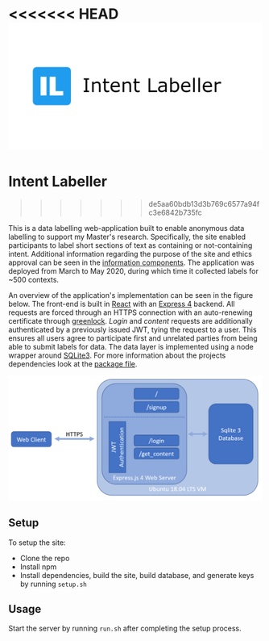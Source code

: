 <<<<<<< HEAD
![](banner.png)
=======
# Intent Labeller
>>>>>>> de5aa60bdb13d3b769c6577a94fc3e6842b735fc

This is a data labelling web-application built to enable anonymous data labelling to support my Master's research.
Specifically, the site enabled participants to label short sections of text as containing or not-containing intent.
Additional information regarding the purpose of the site and ethics approval can be seen in the [information components](./src/components/information.jsx).
The application was deployed from March to May 2020, during which time it collected labels for ~500 contexts.

An overview of the application's implementation can be seen in the figure below.
The front-end is built in [React](https://github.com/facebook/react) with an [Express 4](https://github.com/expressjs/expressjs.com) backend.
All requests are forced through an HTTPS connection with an auto-renewing certificate through [greenlock](https://www.npmjs.com/package/greenlock-express).
*Login* and *content* requests are additionally authenticated by a previously issued JWT, tying the request to a user.
This ensures all users agree to participate first and unrelated parties from being able to submit labels for data.
The data layer is implemented using a node wrapper around [SQLite3](https://www.sqlite.org/index.html).
For more information about the projects dependencies look at the [package file](./package.json).

![alt text](web_app.png)

## Setup

To setup the site:

* Clone the repo
* Install npm
* Install dependencies, build the site, build database, and generate keys by running `setup.sh`

## Usage

Start the server by running `run.sh` after completing the setup process.
